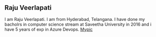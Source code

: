 ## Raju Veerlapati

I am Raju Veerlapati. I am from Hyderabad, Telangana. I have done my bacholrs in computer science stream at Saveetha University in 2016 and i have 5 years of exp in Azure Devops.
[Mypic](Raju.jpg)

